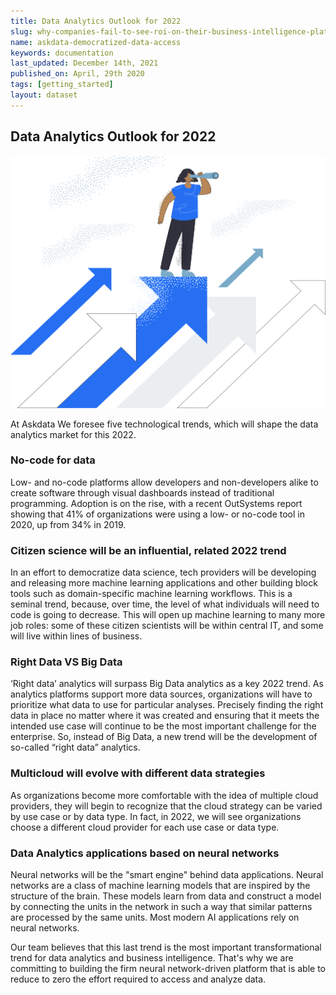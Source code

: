 ```yaml
---
title: Data Analytics Outlook for 2022
slug: why-companies-fail-to-see-roi-on-their-business-intelligence-platform
name: askdata-democratized-data-access
keywords: documentation
last_updated: December 14th, 2021
published_on: April, 29th 2020
tags: [getting_started]
layout: dataset
---
```


## Data Analytics Outlook for 2022

<img src="/media/blog/data-analytics-2022-outlook/cover.png" alt="Data Analytics Outlook for 2022" class="image-doc" />

At Askdata We foresee five technological trends, which will shape the data analytics market for this 2022.

### No-code for data

Low- and no-code platforms allow developers and non-developers alike to create software through visual dashboards instead of traditional programming. Adoption is on the rise, with a recent OutSystems report showing that 41% of organizations were using a low- or no-code tool in 2020, up from 34% in 2019.


### Citizen science will be an influential, related 2022 trend

In an effort to democratize data science, tech providers will be developing and releasing more machine learning applications and other building block tools such as domain-specific machine learning workflows. This is a seminal trend, because, over time, the level of what individuals will need to code is going to decrease. This will open up machine learning to many more job roles: some of these citizen scientists will be within central IT, and some will live within lines of business.

### Right Data VS Big Data

‘Right data’ analytics will surpass Big Data analytics as a key 2022 trend. As analytics platforms support more data sources, organizations will have to prioritize what data to use for particular analyses. Precisely finding the right data in place no matter where it was created and ensuring that it meets the intended use case will continue to be the most important challenge for the enterprise. So, instead of Big Data, a new trend will be the development of so-called “right data” analytics.


### Multicloud will evolve with different data strategies

As organizations become more comfortable with the idea of multiple cloud providers, they will begin to recognize that the cloud strategy can be varied by use case or by data type. In fact, in 2022, we will see organizations choose a different cloud provider for each use case or data type.


### Data Analytics applications based on neural networks

Neural networks will be the "smart engine" behind data applications. Neural networks are a class of machine learning models that are inspired by the structure of the brain. These models learn from data and construct a model by connecting the units in the network in such a way that similar patterns are processed by the same units. Most modern AI applications rely on neural networks.

Our team believes that this last trend is the most important transformational trend for data analytics and business intelligence. That's why we are committing to building the firm neural network-driven platform that is able to reduce to zero the effort required to access and analyze data.